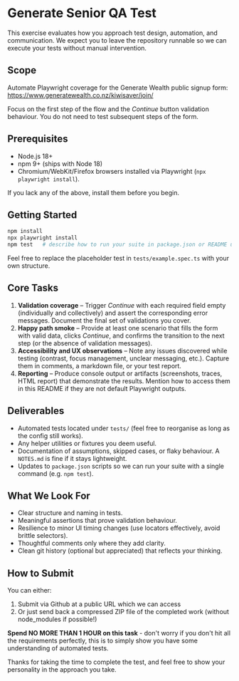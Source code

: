 # Generate Senior QA Test

This exercise evaluates how you approach test design, automation, and communication. We expect you to leave the repository runnable so we can execute your tests without manual intervention.

## Scope
Automate Playwright coverage for the Generate Wealth public signup form:
https://www.generatewealth.co.nz/kiwisaver/join/

Focus on the first step of the flow and the *Continue* button validation behaviour. You do not need to test subsequent steps of the form.

## Prerequisites
- Node.js 18+
- npm 9+ (ships with Node 18)
- Chromium/WebKit/Firefox browsers installed via Playwright (`npx playwright install`).

If you lack any of the above, install them before you begin.

## Getting Started
```bash
npm install
npx playwright install
npm test   # describe how to run your suite in package.json or README updates
```
Feel free to replace the placeholder test in `tests/example.spec.ts` with your own structure.

## Core Tasks
1. **Validation coverage** – Trigger *Continue* with each required field empty (individually and collectively) and assert the corresponding error messages. Document the final set of validations you cover.
2. **Happy path smoke** – Provide at least one scenario that fills the form with valid data, clicks *Continue*, and confirms the transition to the next step (or the absence of validation messages).
3. **Accessibility and UX observations** – Note any issues discovered while testing (contrast, focus management, unclear messaging, etc.). Capture them in comments, a markdown file, or your test report.
4. **Reporting** – Produce console output or artifacts (screenshots, traces, HTML report) that demonstrate the results. Mention how to access them in this README if they are not default Playwright outputs.

## Deliverables
- Automated tests located under `tests/` (feel free to reorganise as long as the config still works).
- Any helper utilities or fixtures you deem useful.
- Documentation of assumptions, skipped cases, or flaky behaviour. A `NOTES.md` is fine if it stays lightweight.
- Updates to `package.json` scripts so we can run your suite with a single command (e.g. `npm test`).

## What We Look For
- Clear structure and naming in tests.
- Meaningful assertions that prove validation behaviour.
- Resilience to minor UI timing changes (use locators effectively, avoid brittle selectors).
- Thoughtful comments only where they add clarity.
- Clean git history (optional but appreciated) that reflects your thinking.

## How to Submit
You can either:
1. Submit via Github at a public URL which we can access
2. Or just send back a compressed ZIP file of the completed work (without node_modules if possible!)

**Spend NO MORE THAN 1 HOUR on this task** - don't worry if you don't hit all the requirements perfectly, this is to simply show you have some understanding of automated tests. 

Thanks for taking the time to complete the test, and feel free to show your personality in the approach you take.
